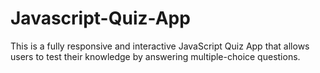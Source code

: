 # Javascript-Quiz-App
This is a fully responsive and interactive JavaScript Quiz App that allows users to test their knowledge by answering multiple-choice questions.
